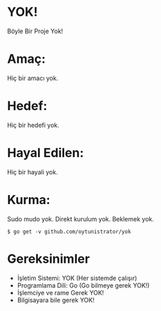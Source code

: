# YOK!
Böyle Bir Proje Yok!

# Amaç:
Hiç bir amacı yok.

# Hedef:
Hiç bir hedefi yok.

# Hayal Edilen:
Hiç bir hayali yok.

# Kurma:
Sudo mudo yok. Direkt kurulum yok. Beklemek yok. 

```
$ go get -v github.com/oytunistrator/yok
```

# Gereksinimler

- İşletim Sistemi: YOK (Her sistemde çalışır)
- Programlama Dili: Go (Go bilmeye gerek YOK!)
- İşlemciye ve rame Gerek YOK!
- Bilgisayara bile gerek YOK!
